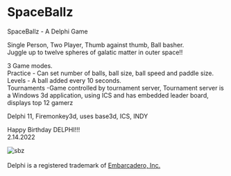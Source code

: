 # SpaceBallz
SpaceBallz - A Delphi Game

Single Person, Two Player, Thumb against thumb, Ball basher.<br>
Juggle up to twelve spheres of galatic matter in outer space!!

3 Game modes.<br>
Practice - Can set number of balls, ball size, ball speed and paddle size.<br>
Levels - A ball added every 10 seconds.<br>
Tournaments -Game controlled by tournament server, Tournament server is a Windows 3d application, using ICS and has embedded leader board, displays top 12 gamerz<br>


Delphi 11, Firemonkey3d, uses base3d, ICS, INDY<br>

Happy Birthday DELPHI!!!<br>
2.14.2022<br>

![sbz](https://user-images.githubusercontent.com/97798670/156291199-afe3c627-4ca1-4b77-bc72-72e6ce23ad6d.jpg)
<br><br>
Delphi is a registered trademark of <a href="https://www.embarcadero.com/products/delphi" rel="nofollow">Embarcadero, Inc.</a>
